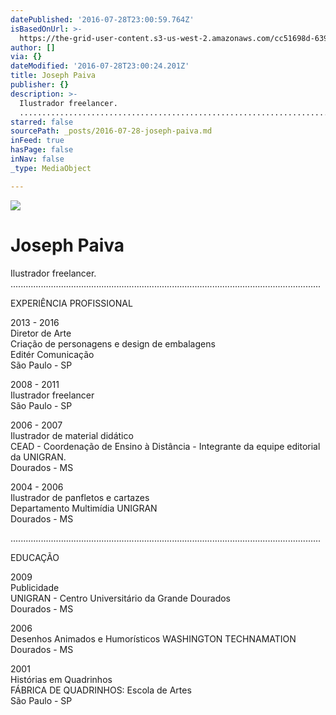 ```yaml
---
datePublished: '2016-07-28T23:00:59.764Z'
isBasedOnUrl: >-
  https://the-grid-user-content.s3-us-west-2.amazonaws.com/cc51698d-639e-4c2a-8399-dffcacda7aa6.jpg
author: []
via: {}
dateModified: '2016-07-28T23:00:24.201Z'
title: Joseph Paiva
publisher: {}
description: >-
  Ilustrador freelancer.
  ...........................................................................................................................
starred: false
sourcePath: _posts/2016-07-28-joseph-paiva.md
inFeed: true
hasPage: false
inNav: false
_type: MediaObject

---
```

![](https://the-grid-user-content.s3-us-west-2.amazonaws.com/cc51698d-639e-4c2a-8399-dffcacda7aa6.jpg)

# Joseph Paiva

Ilustrador freelancer.  
...........................................................................................................................

EXPERIÊNCIA PROFISSIONAL

2013 - 2016  
Diretor de Arte  
Criação de personagens e design de embalagens  
Editér Comunicação   
São Paulo - SP

2008 - 2011  
Ilustrador freelancer  
São Paulo - SP

2006 - 2007  
Ilustrador de material didático  
CEAD - Coordenação de Ensino à Distância - Integrante da equipe editorial da UNIGRAN.  
Dourados - MS

2004 - 2006  
Ilustrador de panfletos e cartazes  
Departamento Multimídia UNIGRAN  
Dourados - MS

...........................................................................................................................

EDUCAÇÃO

2009  
Publicidade  
UNIGRAN - Centro Universitário da Grande Dourados  
Dourados - MS

2006  
Desenhos Animados e Humorísticos WASHINGTON TECHNAMATION  
Dourados - MS

2001  
Histórias em Quadrinhos  
FÁBRICA DE QUADRINHOS: Escola de Artes  
São Paulo - SP